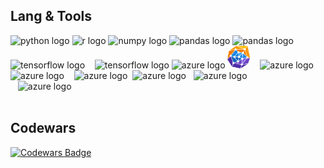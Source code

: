 <!-- <h3 align="left", style="font-family:  Consolas, monospace;"><b>Tech : </b></h3> -->
## Lang & Tools

<div align="left">
  <img src="https://cdn.jsdelivr.net/gh/devicons/devicon/icons/python/python-original.svg" height="40" width="52" alt="python logo"  />
  <img src="https://cdn.jsdelivr.net/gh/devicons/devicon/icons/r/r-original.svg" height="40" width="52" alt="r logo"  />
  <img src="https://cdn.jsdelivr.net/gh/devicons/devicon/icons/numpy/numpy-original.svg" height="40" width="52" alt="numpy logo"  />
  <img src="https://cdn.jsdelivr.net/gh/devicons/devicon/icons/pandas/pandas-original.svg" height="40" width="52" alt="pandas logo"  />
  <img src="https://upload.wikimedia.org/wikipedia/commons/thumb/0/05/Scikit_learn_logo_small.svg/1200px-Scikit_learn_logo_small.svg.png" height="40" width="58" alt="pandas logo"/>  
  <img src="https://upload.wikimedia.org/wikipedia/commons/thumb/2/2d/Tensorflow_logo.svg/1200px-Tensorflow_logo.svg.png" height="40" width="40" alt="tensorflow logo"/>   
  <img src="https://img.stackshare.io/service/5601/keras.png" height="38" width="38" alt="tensorflow logo"/>
  <img src="https://developer-blogs.nvidia.com/wp-content/uploads/2017/04/logo.png" height="42" width="58" alt="azure logo"/>
  <img src="https://raw.githubusercontent.com/pyg-team/pyg_sphinx_theme/master/pyg_sphinx_theme/static/img/pyg_logo.png" height="36" width="36" alt="azure logo"/>   
  <img src="https://avatars.githubusercontent.com/u/58386951?v=4&s=400" height="42" width="42" alt="azure logo"  />   
  <img src="https://upload.wikimedia.org/wikipedia/commons/thumb/8/86/Google_JAX_logo.svg/1200px-Google_JAX_logo.svg.png" height="35" width="52" alt="azure logo"/>   
  <img src="https://raw.githubusercontent.com/wandb/assets/main/wandb-dots-logo.svg" height="36" width="52" alt="azure logo"/> 
  <img src="https://cdn.jsdelivr.net/gh/devicons/devicon/icons/opencv/opencv-original.svg" height="40" width="52" alt="azure logo"/>  
  <img src="https://onnxruntime.ai/images/ONNX-Icon.png" height="40" width="40" alt="azure logo"/>   
</div>

<div align="left">
     <img src="https://cdn.cdnlogo.com/logos/f/50/flask.svg" height="40" width="48" alt="azure logo"/>
  <!-- <img src="https://streamlit.io/images/brand/streamlit-mark-color.svg" height="40" width="52" alt="azure logo"/>  
  <img src="https://innovationyourself.com/wp-content/uploads/2021/10/rasa.png" height="45" width="45" alt="azure logo"/>
  <img src="https://huggingface.co/datasets/huggingface/brand-assets/resolve/main/hf-logo.png" height="45" width="45" alt="azure logo"/> -->
</div>


<br>

<!-- ## <b>Statistics</b>

<img src="https://myreadme.vercel.app/api/embed/firqaaa?panels=userstatistics,toplanguages,commitgraph" alt="reimaginedreadme" />

<br> -->


## <b>Codewars</b>

[![Codewars Badge](https://www.codewars.com/users/firqaaa/badges/large)](https://www.codewars.com/users/firqaaa)

<br>

<!-- ## <b>Leetcode</b> 

[![KnlnKS's LeetCode stats](https://leetcode-stats-six.vercel.app/api?username=firqaaa)](https://github.com/firqaaa/github-readme) -->